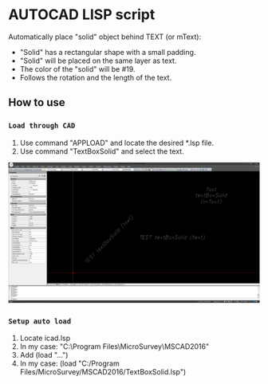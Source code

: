 # AUTOCAD LISP script

Automatically place "solid" object behind TEXT (or mText):
- "Solid" has a rectangular shape with a small padding.
- "Solid" will be placed on the same layer as text.
- The color of the "solid" will be #19.
- Follows the rotation and the length of the text.


## How to use
### `Load through CAD`
1) Use command "APPLOAD" and locate the desired *.lsp file.
2) Use command "TextBoxSolid" and select the text.


![Demo Animation](tutorial.gif)


### `Setup auto load`
1) Locate icad.lsp
2) In my case: "C:\Program Files\MicroSurvey\MSCAD2016"
3) Add (load "...")
4) In my case: (load "C:/Program Files/MicroSurvey/MSCAD2016/TextBoxSolid.lsp")
